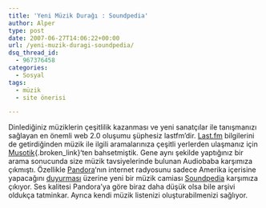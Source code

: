 ```yaml
---
title: 'Yeni Müzik Durağı : Soundpedia'
author: Alper
type: post
date: 2007-06-27T14:06:22+00:00
url: /yeni-muzik-duragi-soundpedia/
dsq_thread_id:
  - 967376458
categories:
  - Sosyal
tags:
  - müzik
  - site önerisi

---
```

Dinlediğiniz müziklerin çeşitlilik kazanması ve yeni sanatçılar ile tanışmanızı sağlayan en önemli web 2.0 oluşumu şüphesiz lastfm&#8217;dir. [Last.fm][1] bilgilerini de getirdiğinden müzik ile ilgili aramalarınıza çeşitli yerlerden ulaşmanız için [Musotik][2]{.broken_link}&#8216;ten bahsetmiştik. Gene aynı şekilde yaptığınız bir arama sonucunda size müzik tavsiyelerinde bulunan Audiobaba karşımıza çıkmıştı. Özellikle [Pandora][3]&#8216;nın internet radyosunu sadece Amerika içerisine yapacağını [duyurması][4] üzerine yeni bir müzik camiası [Soundpedia][5] karşımıza çıkıyor. Ses kalitesi Pandora&#8217;ya göre biraz daha düşük olsa bile arşivi oldukça tatminkar. Ayrıca kendi müzik listenizi oluşturabilmenizi sağlıyor.

 [1]: https://www.last.fm/
 [2]: https://www.murekkep.org/muzik-aramalariniza-musotik-ile-ulasin-249
 [3]: https://www.pandora.com/
 [4]: https://www.pandora.com/restricted
 [5]: https://soundpedia.com/